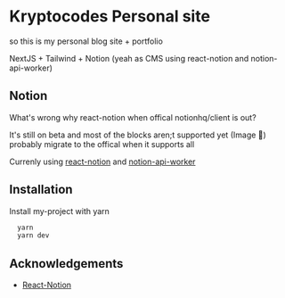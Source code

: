 
# Kryptocodes Personal site

so this is my personal blog site + portfolio

NextJS + Tailwind + Notion (yeah as CMS using react-notion and notion-api-worker) 

## Notion 

What's wrong why react-notion when offical notionhq/client is out?

It's still on beta and most of the blocks aren;t supported yet (Image 🙁)
probably migrate to the offical when it supports all

Currenly using [react-notion](https://github.com/splitbee/react-notion) and [notion-api-worker](https://github.com/splitbee/notion-api-worker)


## Installation

Install my-project with yarn

```bash
  yarn
  yarn dev
```
    
## Acknowledgements

 - [React-Notion](https://splitbee.io/blog/notion-as-cms-using-nextjs)
  